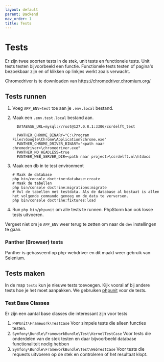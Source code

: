 ```yaml
---
layout: default
parent: Backend
nav_order: 1
title: Tests
---
```


# Tests

Er zijn twee soorten tests in de stek, unit tests en functionele tests. Unit tests testen bijvoorbeeld een functie. Functionele tests testen of pagina's bezoekbaar zijn en of klikken op linkjes werkt zoals verwacht.

Chromedriver is te downloaden van https://chromedriver.chromium.org/

## Tests runnen

1. Voeg `APP_ENV=test` toe aan je `.env.local` bestand.
2. Maak een `.env.test.local` bestand aan.

   ```
     DATABASE_URL=mysql://root@127.0.0.1:3306/csrdelft_test

     PANTHER_CHROME_BINARY="C:\Program Files\Google\Chrome\Application\chrome.exe"
     PANTHER_CHROME_DRIVER_BINARY="<path naar chromedriver>\chromedriver.exe"
     PANTHER_NO_HEADLESS=true
     PANTHER_WEB_SERVER_DIR=<path naar project>\csrdelft.nl\htdocs
   ```

3. Maak een db in te test environment
   ```shell script
   # Maak de database
   php bin/console doctrine:database:create
   # Maak de tabellen
   php bin/console doctrine:migrations:migrate
   # Vul de tabellen met testdata. Als de database al bestaat is allen het volgende commando genoeg om de data te verversen.
   php bin/console doctrine:fixtures:load
   ```
4. Run `php bin/phpunit` om alle tests te runnen. PhpStorm kan ook losse tests uitvoeren.

Vergeet niet om je `APP_ENV` weer terug te zetten om naar de `dev` instellingen te gaan.

### Panther (Browser) tests

Panther is gebasseerd op php-webdriver en dit maakt weer gebruik van Selenium.

## Tests maken

In de map `tests` kun je nieuwe tests toevoegen. Kijk vooral af bij andere tests hoe je het moet aanpakken. We gebruiken [phpunit](https://phpunit.de) voor de tests.

### Test Base Classes

Er zijn een aantal base classes die interessant zijn voor tests

1. `PHPUnit\Framework\TestCase` Voor simpele tests die alleen functies testen.
1. `Symfony\Bundle\FrameworkBundle\Test\KernelTestCase` Voor tests die onderdelen van de stek testen en daar bijvoorbeeld database functionaliteit nodig hebben
1. `Symfony\Bundle\FrameworkBundle\Test\WebTestCase` Voor tests die requests uitvoeren op de stek en controleren of het resultaat klopt.
